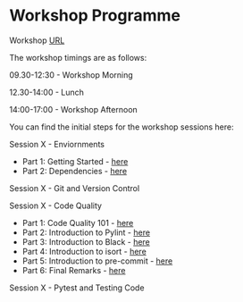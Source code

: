# Workshop Programme

Workshop [URL](https://ccpbiosim.github.io/software_workshop/) 

The workshop timings are as follows:

09.30-12:30 - Workshop Morning 

12.30-14:00 - Lunch 

14:00-17:00 - Workshop Afternoon


You can find the initial steps for the workshop sessions here:

Session X - Enviornments

- Part 1: Getting Started - [here](/environments/1_getting_started.md)
- Part 2: Dependencies - [here](/environments/2_dependencies.md)

Session X - Git and Version Control


Session X - Code Quality
- Part 1: Code Quality 101 - [here](/code_quality/1_code_quality.md)
- Part 2: Introduction to Pylint - [here](/code_quality/2_pylint.md)
- Part 3: Introduction to Black - [here](/code_quality/3_black.md)
- Part 4: Introduction to isort - [here](/code_quality/4_isort.md)
- Part 5: Introduction to pre-commit - [here](/code_quality/5_precommit.md)
- Part 6: Final Remarks - [here](/code_quality/6_final_remarks.md)


Session X - Pytest and Testing Code
